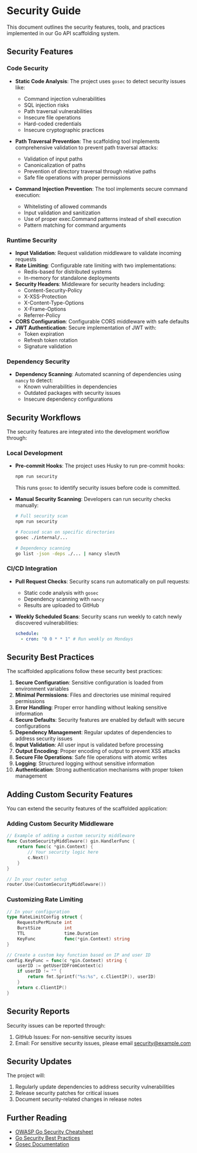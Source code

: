 # Security Guide

This document outlines the security features, tools, and practices implemented in our Go API scaffolding system.

## Security Features

### Code Security

- **Static Code Analysis**: The project uses `gosec` to detect security issues like:

  - Command injection vulnerabilities
  - SQL injection risks
  - Path traversal vulnerabilities
  - Insecure file operations
  - Hard-coded credentials
  - Insecure cryptographic practices

- **Path Traversal Prevention**: The scaffolding tool implements comprehensive validation to prevent path traversal attacks:

  - Validation of input paths
  - Canonicalization of paths
  - Prevention of directory traversal through relative paths
  - Safe file operations with proper permissions

- **Command Injection Prevention**: The tool implements secure command execution:
  - Whitelisting of allowed commands
  - Input validation and sanitization
  - Use of proper exec.Command patterns instead of shell execution
  - Pattern matching for command arguments

### Runtime Security

- **Input Validation**: Request validation middleware to validate incoming requests
- **Rate Limiting**: Configurable rate limiting with two implementations:
  - Redis-based for distributed systems
  - In-memory for standalone deployments
- **Security Headers**: Middleware for security headers including:
  - Content-Security-Policy
  - X-XSS-Protection
  - X-Content-Type-Options
  - X-Frame-Options
  - Referrer-Policy
- **CORS Configuration**: Configurable CORS middleware with safe defaults
- **JWT Authentication**: Secure implementation of JWT with:
  - Token expiration
  - Refresh token rotation
  - Signature validation

### Dependency Security

- **Dependency Scanning**: Automated scanning of dependencies using `nancy` to detect:
  - Known vulnerabilities in dependencies
  - Outdated packages with security issues
  - Insecure dependency configurations

## Security Workflows

The security features are integrated into the development workflow through:

### Local Development

- **Pre-commit Hooks**: The project uses Husky to run pre-commit hooks:

  ```bash
  npm run security
  ```

  This runs `gosec` to identify security issues before code is committed.

- **Manual Security Scanning**: Developers can run security checks manually:

  ```bash
  # Full security scan
  npm run security

  # Focused scan on specific directories
  gosec ./internal/...

  # Dependency scanning
  go list -json -deps ./... | nancy sleuth
  ```

### CI/CD Integration

- **Pull Request Checks**: Security scans run automatically on pull requests:

  - Static code analysis with `gosec`
  - Dependency scanning with `nancy`
  - Results are uploaded to GitHub

- **Weekly Scheduled Scans**: Security scans run weekly to catch newly discovered vulnerabilities:
  ```yaml
  schedule:
    - cron: "0 0 * * 1" # Run weekly on Mondays
  ```

## Security Best Practices

The scaffolded applications follow these security best practices:

1. **Secure Configuration**: Sensitive configuration is loaded from environment variables
2. **Minimal Permissions**: Files and directories use minimal required permissions
3. **Error Handling**: Proper error handling without leaking sensitive information
4. **Secure Defaults**: Security features are enabled by default with secure configurations
5. **Dependency Management**: Regular updates of dependencies to address security issues
6. **Input Validation**: All user input is validated before processing
7. **Output Encoding**: Proper encoding of output to prevent XSS attacks
8. **Secure File Operations**: Safe file operations with atomic writes
9. **Logging**: Structured logging without sensitive information
10. **Authentication**: Strong authentication mechanisms with proper token management

## Adding Custom Security Features

You can extend the security features of the scaffolded application:

### Adding Custom Security Middleware

```go
// Example of adding a custom security middleware
func CustomSecurityMiddleware() gin.HandlerFunc {
    return func(c *gin.Context) {
        // Your security logic here
        c.Next()
    }
}

// In your router setup
router.Use(CustomSecurityMiddleware())
```

### Customizing Rate Limiting

```go
// In your configuration
type RateLimitConfig struct {
    RequestsPerMinute int
    BurstSize         int
    TTL               time.Duration
    KeyFunc           func(*gin.Context) string
}

// Create a custom key function based on IP and user ID
config.KeyFunc = func(c *gin.Context) string {
    userID := getUserIDFromContext(c)
    if userID != "" {
        return fmt.Sprintf("%s:%s", c.ClientIP(), userID)
    }
    return c.ClientIP()
}
```

## Security Reports

Security issues can be reported through:

1. GitHub Issues: For non-sensitive security issues
2. Email: For sensitive security issues, please email [security@example.com](mailto:security@example.com)

## Security Updates

The project will:

1. Regularly update dependencies to address security vulnerabilities
2. Release security patches for critical issues
3. Document security-related changes in release notes

## Further Reading

- [OWASP Go Security Cheatsheet](https://cheatsheetseries.owasp.org/cheatsheets/Go_Cheat_Sheet.html)
- [Go Security Best Practices](https://docs.google.com/document/d/1v9Hg9YLCVC4idrG4uHs7tV-R-QS9u6wKbX4Dj1lWGeg/edit)
- [Gosec Documentation](https://github.com/securego/gosec)

